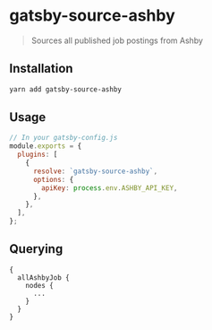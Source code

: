 # gatsby-source-ashby

> Sources all published job postings from Ashby

## Installation

```bash
yarn add gatsby-source-ashby
```

## Usage

```javascript
// In your gatsby-config.js
module.exports = {
  plugins: [
    {
      resolve: `gatsby-source-ashby`,
      options: {
        apiKey: process.env.ASHBY_API_KEY,
      },
    },
  ],
};
```

## Querying

```
{
  allAshbyJob {
    nodes {
      ...
    }
  }
}
```
